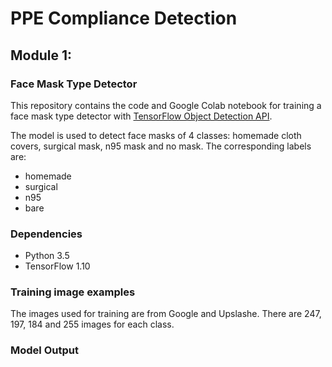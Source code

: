 # PPE Compliance Detection


## Module 1:

### Face Mask Type Detector


This repository contains the code and Google Colab notebook for training a face mask type detector with [TensorFlow Object Detection API](https://github.com/tensorflow/models/tree/master/research/object_detection). 

The model is used to detect face masks of 4 classes: homemade cloth covers, surgical mask, n95 mask and no mask. The corresponding labels are:
- homemade
- surgical 
- n95
- bare


### Dependencies
- Python 3.5
- TensorFlow 1.10

### Training image examples
The images used for training are from Google and Upslashe. There are 247, 197, 184 and 255 images for each class. 


### Model Output

